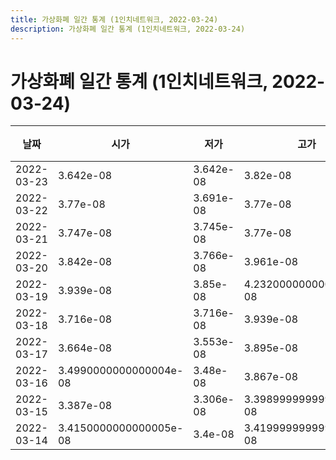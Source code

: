 ```yaml
---
title: 가상화폐 일간 통계 (1인치네트워크, 2022-03-24)
description: 가상화폐 일간 통계 (1인치네트워크, 2022-03-24)
---
```



가상화폐 일간 통계 (1인치네트워크, 2022-03-24)
===

|날짜|시가|저가|고가|종가|비고|
|--|--|--|--|--|--|
|2022-03-23|3.642e-08|3.642e-08|3.82e-08|3.812e-08|    |
|2022-03-22|3.77e-08|3.691e-08|3.77e-08|3.693e-08|    |
|2022-03-21|3.747e-08|3.745e-08|3.77e-08|3.77e-08|    |
|2022-03-20|3.842e-08|3.766e-08|3.961e-08|3.766e-08|    |
|2022-03-19|3.939e-08|3.85e-08|4.2320000000000004e-08|3.905e-08|    |
|2022-03-18|3.716e-08|3.716e-08|3.939e-08|3.826e-08|    |
|2022-03-17|3.664e-08|3.553e-08|3.895e-08|3.6390000000000004e-08|    |
|2022-03-16|3.4990000000000004e-08|3.48e-08|3.867e-08|3.6520000000000005e-08|    |
|2022-03-15|3.387e-08|3.306e-08|3.3989999999999995e-08|3.3989999999999995e-08|    |
|2022-03-14|3.4150000000000005e-08|3.4e-08|3.4199999999999995e-08|3.4e-08|    |
